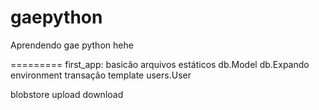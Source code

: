 gaepython
=========

Aprendendo gae python hehe

=========
first_app:
	basicão
	arquivos estáticos
	db.Model
	db.Expando
	environment
	transação
	template
	users.User

blobstore
	upload 
	download
